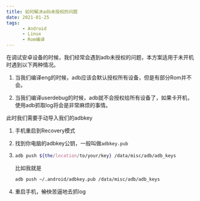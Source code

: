 ```yaml
---
title: 如何解决adb未授权的问题
date: 2021-01-25
tags: 
      - Android
      - Linux
      - Rom编译
---
```


在调试安卓设备的时候，我们经常会遇到adb未授权的问题，本方案适用于未开机时遇到以下两种情况。

1. 当我们编译eng的时候，adb应该会默认授权所有设备，但是有部分Rom并不会。

2. 当我们编译userdebug的时候，adb就不会授权给所有设备了，如果卡开机，使用adb抓取log将会是非常麻烦的事情。

此时我们需要手动导入我们的adbkey

1. 手机重启到Recovery模式

2. 找到你电脑的adbkey公钥，一般叫做```adbkey.pub```

3. 
   ```bash
   adb push ${the/location/to/your/key} /data/misc/adb/adb_keys
   ```

   比如我就是

   ```bash
   adb push ~/.android/adbkey.pub /data/misc/adb/adb_keys
   ```

4. 重启手机，~~愉快~~苦逼地去抓log
